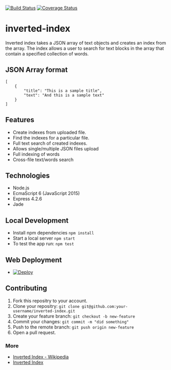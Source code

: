 [![Build Status](https://travis-ci.org/andela-venogwe/inverted-index.svg?branch=develop)](https://travis-ci.org/andela-venogwe/inverted-index) [![Coverage Status](https://coveralls.io/repos/github/andela-venogwe/inverted-index/badge.svg?branch=refactor)](https://coveralls.io/github/andela-venogwe/inverted-index?branch=develop)

# inverted-index
Inverted index takes a JSON array of text objects and creates an index from the array. The index allows a user to search for text blocks in the array that contain a specified collection of words.

## JSON Array format
```
[
    {
        "title": "This is a sample title",
        "text": "And this is a sample text"
    }
]

```

## Features
- Create indexes from uploaded file.
- Find the indexes for a particular file.
- Full text search of created indexes.
- Allows single/multiple JSON files upload
- Full indexing of words
- Cross-file text/words search

## Technologies
- Node.js
- EcmaScript 6 (JavaScript 2015)
- Express 4.2.6
- Jade

## Local Development
- Install npm dependencies `npm install`
- Start a local server `npm start`
- To test the app run: `npm test`

## Web Deployment
- [![Deploy](https://www.herokucdn.com/deploy/button.svg)](https://heroku.com/deploy?template=https://github.com/andela-venogwe/inverted-index/tree/refactor)

## Contributing
1. Fork this repositry to your account.
1. Clone your repositry: `git clone git@github.com:your-username/inverted-index.git`
1. Create your feature branch: `git checkout -b new-feature`
1. Commit your changes: `git commit -m "did something"`
1. Push to the remote branch: `git push origin new-feature`
1. Open a pull request.

### More
- [Inverted Index - Wikipedia](https://en.wikipedia.org/wiki/Inverted_index)
- [Inverted Index](https://www.elastic.co/guide/en/elasticsearch/guide/current/inverted-index.html)
